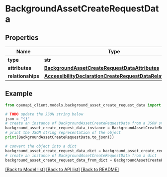 # BackgroundAssetCreateRequestData


## Properties

Name | Type | Description | Notes
------------ | ------------- | ------------- | -------------
**type** | **str** |  | 
**attributes** | [**BackgroundAssetCreateRequestDataAttributes**](BackgroundAssetCreateRequestDataAttributes.md) |  | 
**relationships** | [**AccessibilityDeclarationCreateRequestDataRelationships**](AccessibilityDeclarationCreateRequestDataRelationships.md) |  | 

## Example

```python
from openapi_client.models.background_asset_create_request_data import BackgroundAssetCreateRequestData

# TODO update the JSON string below
json = "{}"
# create an instance of BackgroundAssetCreateRequestData from a JSON string
background_asset_create_request_data_instance = BackgroundAssetCreateRequestData.from_json(json)
# print the JSON string representation of the object
print(BackgroundAssetCreateRequestData.to_json())

# convert the object into a dict
background_asset_create_request_data_dict = background_asset_create_request_data_instance.to_dict()
# create an instance of BackgroundAssetCreateRequestData from a dict
background_asset_create_request_data_from_dict = BackgroundAssetCreateRequestData.from_dict(background_asset_create_request_data_dict)
```
[[Back to Model list]](../README.md#documentation-for-models) [[Back to API list]](../README.md#documentation-for-api-endpoints) [[Back to README]](../README.md)


